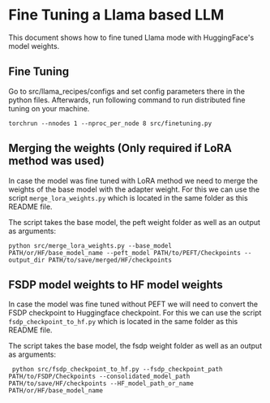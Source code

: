 # Fine Tuning a Llama based LLM

This document shows how to fine tuned Llama mode with HuggingFace's model weights.

## Fine Tuning
Go to src/llama_recipes/configs and set config parameters there in the python files. Afterwards, run following command to run distributed fine tuning on your machine.

```
torchrun --nnodes 1 --nproc_per_node 8 src/finetuning.py
```

## Merging the weights (Only required if LoRA method was used) 
In case the model was fine tuned with LoRA method we need to merge the weights of the base model with the adapter weight. For this we can use the script `merge_lora_weights.py` which is located in the same folder as this README file.

The script takes the base model, the peft weight folder as well as an output as arguments:

```
python src/merge_lora_weights.py --base_model PATH/or/HF/base_model_name --peft_model PATH/to/PEFT/Checkpoints --output_dir PATH/to/save/merged/HF/checkpoints
```

## FSDP model weights to HF model weights
In case the model was fine tuned without PEFT we will need to convert the FSDP checkpoint to Huggingface checkpoint. For this we can use the script `fsdp_checkpoint_to_hf.py` which is located in the same folder as this README file.

The script takes the base model, the fsdp weight folder as well as an output as arguments:

```
 python src/fsdp_checkpoint_to_hf.py --fsdp_checkpoint_path PATH/to/FSDP/Checkpoints --consolidated_model_path PATH/to/save/HF/checkpoints --HF_model_path_or_name PATH/or/HF/base_model_name
```








